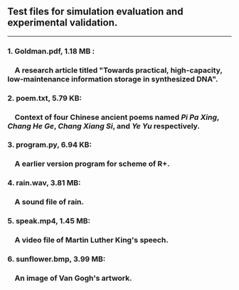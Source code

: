 ## Test files for simulation evaluation and experimental validation. 
___
### 1. Goldman.pdf, 1.18 MB : 
### &emsp;A research article titled "Towards practical, high-capacity, low-maintenance information storage in synthesized DNA".
### 2. poem.txt, 5.79 KB:
### &emsp;Context of four Chinese ancient poems named *Pi Pa Xing*, *Chang He Ge*, *Chang Xiang Si*, and *Ye Yu* respectively.
### 3. program.py, 6.94 KB:
### &emsp;A earlier version program for scheme of R+.
### 4. rain.wav, 3.81 MB:
### &emsp;A sound file of rain.
### 5. speak.mp4, 1.45 MB:
### &emsp;A video file of Martin Luther King's speech.
### 6. sunflower.bmp, 3.99 MB:
### &emsp;An image of Van Gogh's artwork.
